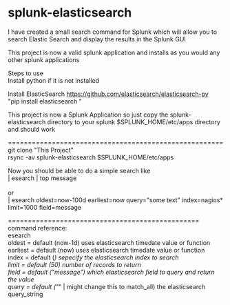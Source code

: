 splunk-elasticsearch
====================

I have created a small search command for Splunk which will allow you to search Elastic Search and display the results in the Splunk GUI


This project is now a valid splunk application and installs as you would any other splunk applications

Steps to use<br>
Install python if it is not installed

Install ElasticSearch https://github.com/elasticsearch/elasticsearch-py<br>
"pip install elasticsearch "

This project is now a Splunk Application so just copy the splunk-elasticsearch directory to your splunk $SPLUNK_HOME/etc/apps directory and should work<br>


======================================================
git clone "This Project"<br>
rsync -av splunk-elasticsearch $SPLUNK_HOME/etc/apps<br>

Now you should be able to do a simple search like <br>
| esearch | top message<br>
<br>
or <br>
| esearch oldest=now-100d earliest=now query="some text" index=nagios* limit=1000 field=message<br>

================================================
<br>
command reference:<br>
esearch<br>
    oldest = default (now-1d)   uses elasticsearch timedate value or function<br>
    earliest = default (now)    uses elasticsearch timedate value or function<br>
    index    = default (*)      sepecify the elasticsearch index to search<br>
    limit    = default (50)     number of records to return<br>
    field    = default ("message")  which elasticsearch field to query and return the value<br>
    query    = default ("*" | might change this to match_all)   the elasticsearch query_string<br>
    



